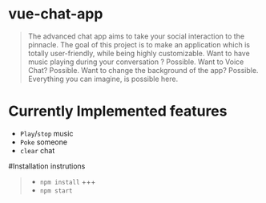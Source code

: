 # vue-chat-app

> The advanced chat app aims to take your social interaction to the pinnacle. 
> The goal of this project is to make an application which is totally user-friendly, while being highly customizable.
> Want to have music playing during your conversation ? Possible. Want to Voice Chat? Possible. Want to change the background of the app? Possible. Everything you can imagine, is  possible here.

# Currently Implemented features

+ `Play`/`stop` music
+ `Poke` someone
+ `clear` chat

#Installation instrutions

> + `npm install`
>  +++
>  + `npm start`

